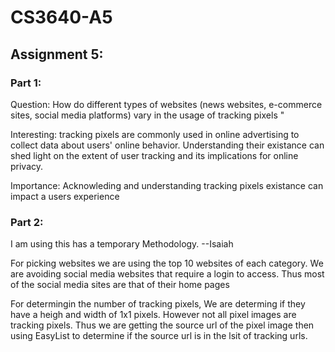 # CS3640-A5

## Assignment 5: 

### Part 1:

Question: How do different types of websites (news websites, e-commerce sites, social media platforms) vary in the usage of tracking pixels "

Interesting: tracking pixels are commonly used in online advertising to collect data about users' online behavior. Understanding their existance can shed light on the extent of user tracking and its implications for online privacy.

Importance: Acknowleding and understanding tracking pixels existance can impact a users
experience

### Part 2: 
I am using this has a temporary Methodology. --Isaiah 

For picking websites we are using the top 10 websites of each category. We are avoiding social media websites that require a login to access. Thus most of the social media sites are that of their home pages 

For determingin the number of tracking pixels, We are determing if they have a heigh and width of 1x1 pixels. However not all pixel images are tracking pixels. Thus we are 
getting the source url of the pixel image then using EasyList to determine if the source url is in the lsit of tracking urls. 
